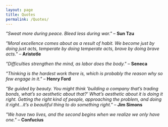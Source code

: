 ```yaml
---
layout: page
title: Quotes
permalink: /Quotes/
---
```


_"Sweat more during peace. Bleed less during war."_ – **Sun Tzu**

_"Moral excellence comes about as a result of habit. We become just by doing just acts, temperate by doing temperate acts, brave by doing brave acts."_ – **Aristotle**

_"Difficulties strengthen the mind, as labor does the body."_ – **Seneca**

_"Thinking is the hardest work there is, which is probably the reason why so few engage in it."_ – **Henry Ford**

_"Be guided by beauty. You might think 'building a company that’s trading bonds, what’s so aesthetic about that?' What’s aesthetic about it is doing it right. Getting the right kind of people, approaching the problem, and doing it right…it’s a beautiful thing to do something right."_ – **Jim Simons**

_"We have two lives, and the second begins when we realize we only have one."_ – **Confucius**
